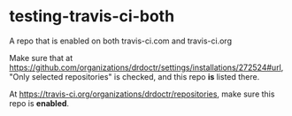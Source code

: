 # testing-travis-ci-both
A repo that is enabled on both travis-ci.com and travis-ci.org

Make sure that at https://github.com/organizations/drdoctr/settings/installations/272524#url, "Only selected repositories" is checked, and this repo **is** listed there.

At https://travis-ci.org/organizations/drdoctr/repositories, make sure this repo is **enabled**. 
